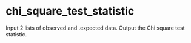 # chi_square_test_statistic
Input 2 lists of observed and .expected data. Output the Chi square test statistic.
